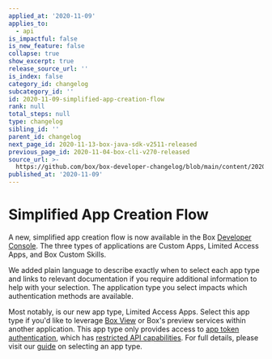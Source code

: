 ```yaml
---
applied_at: '2020-11-09'
applies_to:
  - api
is_impactful: false
is_new_feature: false
collapse: true
show_excerpt: true
release_source_url: ''
is_index: false
category_id: changelog
subcategory_id: ''
id: 2020-11-09-simplified-app-creation-flow
rank: null
total_steps: null
type: changelog
sibling_id: ''
parent_id: changelog
next_page_id: 2020-11-13-box-java-sdk-v2511-released
previous_page_id: 2020-11-04-box-cli-v270-released
source_url: >-
  https://github.com/box/box-developer-changelog/blob/main/content/2020/11-09-simplified-app-creation-flow.md
published_at: '2020-11-09'
---
```

# Simplified App Creation Flow

A new, simplified app creation flow is now available in the Box
[Developer Console](https://app.box.com/developers/console). The three
types of applications are Custom Apps, Limited Access Apps, and Box Custom
Skills.

We added plain language to describe exactly when to select each
app type and links to relevant documentation if you require additional
information to help with your selection. The application type you select impacts
which authentication methods are available.

Most notably, is our new app type, Limited Access Apps. Select this app type if
you'd like to leverage [Box View](g://embed/box-view/) or Box's preview services
within another application. This app type only provides access to
[app token authentication](g://authentication/app-token/), which has
[restricted API capabilities](g://authentication/app-token/endpoints/).
For full details, please visit our [guide](g://applications/select/) on
selecting an app type.